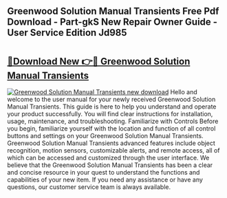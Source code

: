 ## Greenwood Solution Manual Transients Free Pdf Download - Part-gkS New Repair Owner Guide - User Service Edition Jd985

# <h2><a href="http://bc80583.oget.top/?id=Greenwood+Solution+Manual+Transients">🔗Download New 👉🔴 Greenwood Solution Manual Transients</a></h2>

[![Greenwood Solution Manual Transients new download](https://i.imgur.com/5g1atiW.png)](http://bc80583.oget.top/?id=Greenwood+Solution+Manual+Transients)
Hello and welcome to the user manual for your newly received Greenwood Solution Manual Transients. This guide is here to help you understand and operate your product successfully. You will find clear instructions for installation, usage, maintenance, and troubleshooting. Familiarize with Controls Before you begin, familiarize yourself with the location and function of all control buttons and settings on your Greenwood Solution Manual Transients. Greenwood Solution Manual Transients advanced features include object recognition, motion sensors, customizable alerts, and remote access, all of which can be accessed and customized through the user interface. We believe that the Greenwood Solution Manual Transients has been a clear and concise resource in your quest to understand the functions and capabilities of your new item. If you need any assistance or have any questions, our customer service team is always available.
